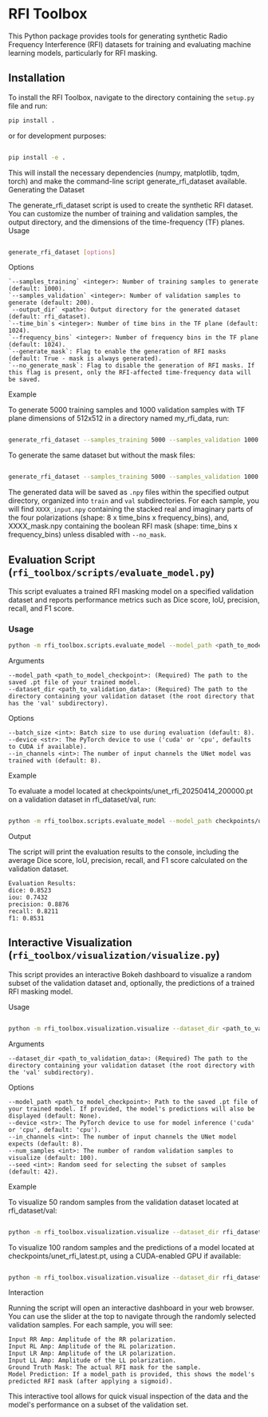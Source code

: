 # RFI Toolbox

This Python package provides tools for generating synthetic Radio Frequency Interference (RFI) datasets for training and evaluating machine learning models, particularly for RFI masking.

## Installation

To install the RFI Toolbox, navigate to the directory containing the `setup.py` file and run:

```bash
pip install .
```
or for development purposes:

```bash

pip install -e .
```

This will install the necessary dependencies (numpy, matplotlib, tqdm, torch) and make the command-line script generate_rfi_dataset available.
Generating the Dataset

The generate_rfi_dataset script is used to create the synthetic RFI dataset. You can customize the number of training and validation samples, the output directory, and the dimensions of the time-frequency (TF) planes.
Usage

```bash

generate_rfi_dataset [options]

```
Options

    `--samples_training` <integer>: Number of training samples to generate (default: 1000).
    `--samples_validation` <integer>: Number of validation samples to generate (default: 200).
    `--output_dir` <path>: Output directory for the generated dataset (default: rfi_dataset).
    `--time_bin`s <integer>: Number of time bins in the TF plane (default: 1024).
    `--frequency_bins` <integer>: Number of frequency bins in the TF plane (default: 1024).
    `--generate_mask`: Flag to enable the generation of RFI masks (default: True - mask is always generated).
    `--no_generate_mask`: Flag to disable the generation of RFI masks. If this flag is present, only the RFI-affected time-frequency data will be saved.

Example

To generate 5000 training samples and 1000 validation samples with TF plane dimensions of 512x512 in a directory named my_rfi_data, run:
```bash

generate_rfi_dataset --samples_training 5000 --samples_validation 1000 --output_dir my_rfi_data --time_bins 512 --frequency_bins 512
```

To generate the same dataset but without the mask files:
```bash

generate_rfi_dataset --samples_training 5000 --samples_validation 1000 --output_dir my_rfi_data --time_bins 512 --frequency_bins 512 --no_mask
```

The generated data will be saved as `.npy` files within the specified output directory, organized into `train` and `val` subdirectories. For each sample, you will find `XXXX_input.npy` containing the stacked real and imaginary parts of the four polarizations (shape: 8 x time_bins x frequency_bins), and, XXXX_mask.npy containing the boolean RFI mask (shape: time_bins x frequency_bins) unless disabled with `--no_mask`.


## Evaluation Script (`rfi_toolbox/scripts/evaluate_model.py`)

This script evaluates a trained RFI masking model on a specified validation dataset and reports performance metrics such as Dice score, IoU, precision, recall, and F1 score.

### Usage

```bash
python -m rfi_toolbox.scripts.evaluate_model --model_path <path_to_model_checkpoint> --dataset_dir <path_to_validation_data> [options]
```

Arguments

    --model_path <path_to_model_checkpoint>: (Required) The path to the saved .pt file of your trained model.
    --dataset_dir <path_to_validation_data>: (Required) The path to the directory containing your validation dataset (the root directory that has the 'val' subdirectory).

Options

    --batch_size <int>: Batch size to use during evaluation (default: 8).
    --device <str>: The PyTorch device to use ('cuda' or 'cpu', defaults to CUDA if available).
    --in_channels <int>: The number of input channels the UNet model was trained with (default: 8).

Example

To evaluate a model located at checkpoints/unet_rfi_20250414_200000.pt on a validation dataset in rfi_dataset/val, run:
```bash

python -m rfi_toolbox.scripts.evaluate_model --model_path checkpoints/unet_rfi_20250414_200000.pt --dataset_dir rfi_dataset/val --batch_size 16 --device cuda
```

Output

The script will print the evaluation results to the console, including the average Dice score, IoU, precision, recall, and F1 score calculated on the validation dataset.
```
Evaluation Results:
dice: 0.8523
iou: 0.7432
precision: 0.8876
recall: 0.8211
f1: 0.8531
```

## Interactive Visualization (`rfi_toolbox/visualization/visualize.py`)

This script provides an interactive Bokeh dashboard to visualize a random subset of the validation dataset and, optionally, the predictions of a trained RFI masking model.

Usage
```bash

python -m rfi_toolbox.visualization.visualize --dataset_dir <path_to_validation_data> [options]
```
Arguments

    --dataset_dir <path_to_validation_data>: (Required) The path to the directory containing your validation dataset (the root directory with the 'val' subdirectory).

Options

    --model_path <path_to_model_checkpoint>: Path to the saved .pt file of your trained model. If provided, the model's predictions will also be displayed (default: None).
    --device <str>: The PyTorch device to use for model inference ('cuda' or 'cpu', default: 'cpu').
    --in_channels <int>: The number of input channels the UNet model expects (default: 8).
    --num_samples <int>: The number of random validation samples to visualize (default: 100).
    --seed <int>: Random seed for selecting the subset of samples (default: 42).

Example

To visualize 50 random samples from the validation dataset located at rfi_dataset/val:
```bash

python -m rfi_toolbox.visualization.visualize --dataset_dir rfi_dataset/val --num_samples 50
```
To visualize 100 random samples and the predictions of a model located at checkpoints/unet_rfi_latest.pt, using a CUDA-enabled GPU if available:
```bash

python -m rfi_toolbox.visualization.visualize --dataset_dir rfi_dataset/val --model_path checkpoints/unet_rfi_latest.pt --device cuda --num_samples 100
```
Interaction

Running the script will open an interactive dashboard in your web browser. You can use the slider at the top to navigate through the randomly selected validation samples. For each sample, you will see:

    Input RR Amp: Amplitude of the RR polarization.
    Input RL Amp: Amplitude of the RL polarization.
    Input LR Amp: Amplitude of the LR polarization.
    Input LL Amp: Amplitude of the LL polarization.
    Ground Truth Mask: The actual RFI mask for the sample.
    Model Prediction: If a model_path is provided, this shows the model's predicted RFI mask (after applying a sigmoid).

This interactive tool allows for quick visual inspection of the data and the model's performance on a subset of the validation set.